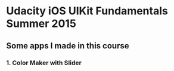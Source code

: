 # Udacity iOS UIKit Fundamentals Summer 2015
## Some apps I made in this course

### 1. Color Maker with Slider



